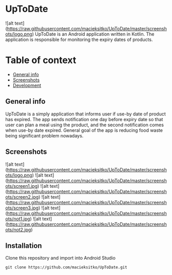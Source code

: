 # UpToDate
![alt text] (https://raw.githubusercontent.com/macieksitko/UpToDate/master/screenshots/logo.png)
UpToDate is an Android application written in Kotlin. The application is responsible for monitoring the expiry dates of products.


# Table of context

  - [General info](#General-info)
  - [Screenshots](#Screenshots)
  - [Development](#Development)


## General info
UpToDate is a simply application that informs user if use-by date of product has expired. The app sends notification one day before expiry date so that user can plan a meal using the product, and the second notification comes when use-by date expired. General goal of the app is reducing food waste being significant problem nowadays.

## Screenshots
![alt text] (https://raw.githubusercontent.com/macieksitko/UpToDate/master/screenshots/logo.png)
![alt text] (https://raw.githubusercontent.com/macieksitko/UpToDate/master/screenshots/screen1.jpg)
![alt text] (https://raw.githubusercontent.com/macieksitko/UpToDate/master/screenshots/screen2.jpg)
![alt text] (https://raw.githubusercontent.com/macieksitko/UpToDate/master/screenshots/screen3.jpg)
![alt text] (https://raw.githubusercontent.com/macieksitko/UpToDate/master/screenshots/not1.jpg)
![alt text] (https://raw.githubusercontent.com/macieksitko/UpToDate/master/screenshots/not2.jpg)
## Installation
Clone this repository and import into Android Studio
```
git clone https://github.com/macieksitko/UpToDate.git
```




